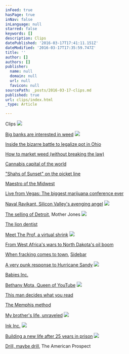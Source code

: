```yaml
---
inFeed: true
hasPage: true
inNav: false
inLanguage: null
starred: false
keywords: []
description: Clips
datePublished: '2016-03-17T17:41:11.151Z'
dateModified: '2016-03-17T17:35:59.747Z'
title: ''
author: []
authors: []
publisher:
  name: null
  domain: null
  url: null
  favicon: null
sourcePath: _posts/2016-03-17-clips.md
published: true
url: clips/index.html
_type: Article

---
```

Clips
![](https://the-grid-user-content.s3-us-west-2.amazonaws.com/3cbb93d1-1e8f-438f-a62e-5359d229476f.png)

[Big banks are interested in weed][0]
![](https://the-grid-user-content.s3-us-west-2.amazonaws.com/12263783-8546-4398-8c8c-ca2d4cd44417.png)

[Inside the bizarre battle to legalize pot in Ohio][1]

[How to market weed (without breaking the law)][2]

[Cannabis capital of the world][3]

["Shahs of Sunset" on the picket line][4]

[Maestro of the Midwest][5]

[Live from Vegas: The biggest marijuana conference ever][6]

[Naval Ravikant, Silicon Valley's avenging angel][7]
![](https://the-grid-user-content.s3-us-west-2.amazonaws.com/24602a2f-5743-4b68-a165-f4a6b79805f3.png)

[The selling of Detroit][8], Mother Jones
![](https://the-grid-user-content.s3-us-west-2.amazonaws.com/3ec172aa-78cb-424a-ab72-6c1528a8423a.jpg)

[The lion dentist][9]

[Meet The Prof, a virtual shrink][10]
![](https://the-grid-user-content.s3-us-west-2.amazonaws.com/36ecedb2-57fc-411e-9069-44e8ac5948a6.jpg)

[From West Africa's wars to North Dakota's oil boom][11]

[When fracking comes to town][12], [Sidebar][13]

[A very punk response to Hurricane Sandy][14]
![](https://the-grid-user-content.s3-us-west-2.amazonaws.com/20cf4398-a8d5-47c3-8bef-f58aba0b1076.png)

[Babies Inc.][15]

[Bethany Mota, Queen of YouTube][16]
![](https://the-grid-user-content.s3-us-west-2.amazonaws.com/2cec41c3-654c-4b3d-9764-24570e516607.png)

[This man decides what you read][17]

[The Memphis method][18]

[My brother's life, unraveled][19]
![](https://the-grid-user-content.s3-us-west-2.amazonaws.com/4d5f8c3a-36d2-4f47-a644-5c8bdb34ab1e.png)

[Ink Inc.][20]
![](https://the-grid-user-content.s3-us-west-2.amazonaws.com/46741c8c-24e3-474d-b723-d0ec2c34b426.jpg)

[Building a new life after 25 years in prison][21]
![](https://the-grid-user-content.s3-us-west-2.amazonaws.com/d55dd544-ba94-4921-8110-10778203d03a.jpg)

[Drill, maybe drill][22], The American Prospect

  
  
  
  
  
  
  


[0]: http://www.theatlantic.com/health/archive/2015/12/the-big-banks-are-starting-to-look-hard-at-marijuana/420969/
[1]: https://www.fastcompany.com/3051945/innovation-agents/inside-the-heated-bizarre-battle-to-make-marijuana-legal-in-ohio
[2]: https://www.fastcompany.com/3045240/rebranding-pot/how-to-brand-market-and-sell-weed-without-breaking-the-law
[3]: https://www.fastcompany.com/3038663/how-we-push-small-businesses-out-of-the-legal-marijuana-market
[4]: https://www.fastcompany.com/3040648/how-shahs-of-sunset-is-changing-hollywood
[5]: https://www.fastcompany.com/3040087/maestro-of-the-midwest-for-the-future-of-american-eating-look-to-columbus
[6]: https://www.fastcompany.com/3038437/live-from-vegas-national-marijuana-business-conference-the-biggest-ever
[7]: https://www.fastcompany.com/3027305/naval-ravikants-angellist
[8]: http://m.motherjones.com/politics/2015/06/motor-city-after-bankruptcy-and-detroiters-left-behind
[9]: http://www.newyorker.com/business/currency/the-lion-dentist?intcid=mod-latest
[10]: http://www.newyorker.com/tech/elements/sleepio-virtual-therapists
[11]: http://america.aljazeera.com/multimedia/2014/11/north-dakota-s-oilboomeconomydrawsafricanimmigrants.html
[12]: http://america.aljazeera.com/features/2014/4/texas-when-frackingcomestotown.html
[13]: http://america.aljazeera.com/articles/2014/4/27/texas-homeowner-takesonagascompany.html
[14]: http://america.aljazeera.com/articles/2013/10/28/saving-a-music-labelaftersandyrecordbyrecord.html
[15]: http://www.businessinsider.com/prematurity-rates-are-too-high--and-childrens-hospitals-are-cashing-in-2014-5
[16]: http://www.businessinsider.com/haul-teenage-youtube-shopping-star-bethany-mota-2014-1
[17]: https://www.salon.com/2013/10/27/this_man_decides_what_you_read/
[18]: www.salon.com/2013/09/03/it_really_does_take_a_village_how_memphis_is_fixing_healthcare/
[19]: https://www.salon.com/2013/03/12/why_did_my_brother_take_his_life/
[20]: http://www.guernicamag.com/features/halperin_3_1_12/
[21]: http://www.washingtonpost.com/wp-dyn/content/article/2011/01/14/AR2011011405709.html
[22]: http://prospect.org/article/drill-maybe-drill-0